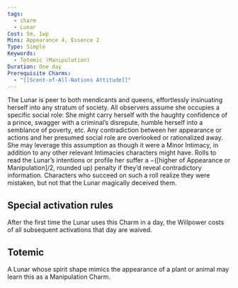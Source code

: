 ```yaml
---
tags:
  - charm
  - Lunar
Cost: 5m, 1wp
Mins: Appearance 4, Essence 2
Type: Simple
Keywords:
  - Totemic (Manipulation)
Duration: One day
Prerequisite Charms:
  - "[[Scent-of-All-Nations Attitude]]"
---
```

The Lunar is peer to both mendicants and queens, effortlessly insinuating herself into any stratum of society. All observers assume she occupies a specific social role: She might carry herself with the haughty confidence of a prince, swagger with a criminal’s disrepute, humble herself into a semblance of poverty, etc. Any contradiction between her appearance or actions and her presumed social role are overlooked or rationalized away. She may leverage this assumption as though it were a Minor Intimacy, in addition to any other relevant Intimacies characters might have. Rolls to read the Lunar’s intentions or profile her suffer a −([higher of Appearance or Manipulation]/2, rounded up) penalty if they’d reveal contradictory information. Characters who succeed on such a roll realize they were mistaken, but not that the Lunar magically deceived them. 

## Special activation rules

After the first time the Lunar uses this Charm in a day, the Willpower costs of all subsequent activations that day are waived. 
## Totemic 

A Lunar whose spirit shape mimics the appearance of a plant or animal may learn this as a Manipulation Charm.
